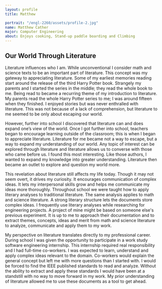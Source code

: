```yaml
---
layout: profile
title: Matthew

portrait: "/engl-2260/assets/profile-2.jpg"
name: Matthew Cather
major: Computer Engineering
about: Enjoys cooking, Stand-up paddle boarding and Climbing
---
```

## Our World Through Literature

Literature influences who I am. While unconventional I consider math and science texts to be an important part of literature. This concept was my gateway to appreciating literature.
Some of my earliest memories reading start around the release of the third Harry Potter
book. Strangely my parents and I started the series in the middle; they read the whole book to me. Being read to became a recurring theme of my introduction to literature. My parents read the whole Harry Potter series to me; I was around fifteen when they finished. I enjoyed stories but was never enthralled with literature. This was not because of a lack of comprehension, but literature to me seemed to be only about escaping our world.

However, further into school I discovered that literature can and does expand one’s view of the world. Once I got further into school, teachers began to encourage learning outside of the classroom; this is when I began to appreciate literature. Literature for me became not a way to escape, but a way to expand my understanding of our world. Any topic of interest can be explored through literature and literature allows us to converse with those who came before us. I found this most interesting. Like those authors, I wanted to expand my knowledge into greater understanding. Literature then became an outlet to explore and question my world more.

This revelation about literature still affects my life today. Though it may not seem
overt, it drives my curiosity. It encourages communication of complex ideas. It lets my
interpersonal skills grow and helps me communicate my ideas more thoroughly. Throughout school we were taught how to apply literary analyses to traditional literature. The same analysis applies to math and science literature. A strong literary structure lets the documents store complex ideas.  I frequently use literary analyses while researching for engineering projects. A project of mine might be based on someone else's previous experiment. It is up to me to approach their documentation and to extract themes, concepts, ideas and merit from math and science literature to analyze, communicate and apply them to my work.

My perspective on literature translates directly to my professional career. During school I was given the opportunity to participate in a work study software engineering internship. This internship required real responsibility and I had full-time co-workers. I was expected to learn, understand and apply complex ideas relevant to the domain. Co-workers would explain the general concept but left me with more questions than I started with. I would be forced to find the IEEE published standards to read and analyze. Without the ability to extract and apply these standards I would have been at a standstill with no way to move forward in my work. My prior understanding of literature allowed me to use these documents as a tool to get ahead.
